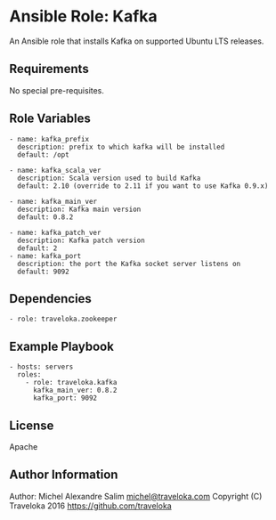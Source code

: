 # Ansible Role: Kafka

An Ansible role that installs Kafka on supported Ubuntu LTS releases.

## Requirements

No special pre-requisites.

Role Variables
--------------

    - name: kafka_prefix
      description: prefix to which kafka will be installed
      default: /opt

    - name: kafka_scala_ver
      description: Scala version used to build Kafka
	  default: 2.10 (override to 2.11 if you want to use Kafka 0.9.x)
	  
    - name: kafka_main_ver
	  description: Kafka main version
	  default: 0.8.2
	  
    - name: kafka_patch_ver
	  description: Kafka patch version
	  default: 2
    - name: kafka_port
	  description: the port the Kafka socket server listens on
	  default: 9092

Dependencies
------------

    - role: traveloka.zookeeper

Example Playbook
----------------

    - hosts: servers
      roles:
        - role: traveloka.kafka
	      kafka_main_ver: 0.8.2
		  kafka_port: 9092

License
-------

Apache

Author Information
------------------

Author: Michel Alexandre Salim <michel@traveloka.com>
Copyright (C) Traveloka 2016
https://github.com/traveloka
